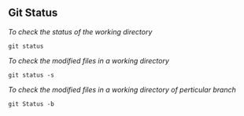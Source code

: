 ## Git Status

_To check the status of the working directory_
```
git status
```
_To check the modified files in a working directory_
```
git status -s
```
_To check the modified files in a working directory of perticular branch_
```
git Status -b
```
